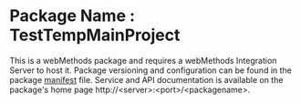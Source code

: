 # Package Name : TestTempMainProject
This is a webMethods package and requires a webMethods Integration Server to host it. Package versioning and configuration can be found in the package [manifest](./TestTempMainProject/manifest.v3) file. Service and API documentation is available on the package's home page http://&lt;server&gt;:&lt;port&gt;/&lt;packagename>.